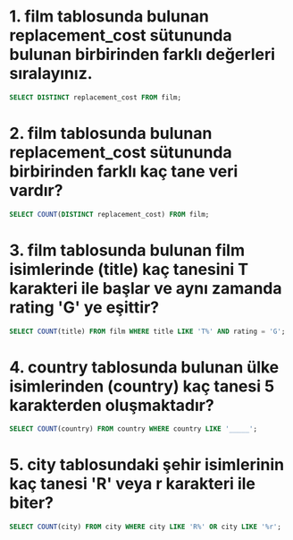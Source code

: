# 1. film tablosunda bulunan replacement_cost sütununda bulunan birbirinden farklı değerleri sıralayınız.

```SQL
SELECT DISTINCT replacement_cost FROM film;
```

# 2. film tablosunda bulunan replacement_cost sütununda birbirinden farklı kaç tane veri vardır?

````SQL
SELECT COUNT(DISTINCT replacement_cost) FROM film;
````

# 3. film tablosunda bulunan film isimlerinde (title) kaç tanesini T karakteri ile başlar ve aynı zamanda rating 'G' ye eşittir?

````SQL
SELECT COUNT(title) FROM film WHERE title LIKE 'T%' AND rating = 'G'; 
````

# 4. country tablosunda bulunan ülke isimlerinden (country) kaç tanesi 5 karakterden oluşmaktadır?

````SQL
SELECT COUNT(country) FROM country WHERE country LIKE '_____';
````

# 5. city tablosundaki şehir isimlerinin kaç tanesi 'R' veya r karakteri ile biter?

````SQL 
SELECT COUNT(city) FROM city WHERE city LIKE 'R%' OR city LIKE '%r';
````